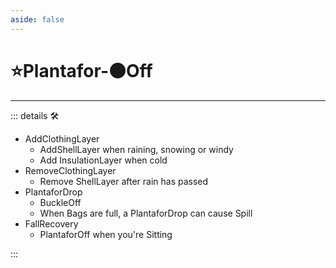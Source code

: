 ```yaml
---
aside: false
---
```

# ⭐<labor>Plantafor</labor>-🟠<motor>Off</motor>

---

<!-- =================================================== -->
<!-- =================================================== -->
<!-- =================================================== -->
<!-- =================================================== -->
<!-- =================================================== -->
::: details 🛠

- AddClothingLayer
    - AddShellLayer when raining, snowing or windy
    - Add InsulationLayer when cold
- RemoveClothingLayer
    - Remove ShellLayer after rain has passed
- PlantaforDrop
    - BuckleOff
    - When Bags are full, a PlantaforDrop can cause Spill
- FallRecovery
    - PlantaforOff when you're Sitting

:::

